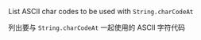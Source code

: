 List ASCII char codes to be used with `String.charCodeAt`

列出要与 `String.charCodeAt` 一起使用的 ASCII 字符代码